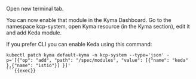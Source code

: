 Open new terminal tab.


You can now enable that module in the Kyma Dashboard. Go to the namespace kcp-system, open Kyma resource (in the Kyma section), edit it and add Keda module. 

If you prefer CLI you can enable Keda using this command:
```
kubectl patch kyma default-kyma -n kcp-system --type='json' -p='[{"op": "add", "path": "/spec/modules", "value": [{"name": "keda" },{"name": "istio"}] }]'
```{{exec}}

